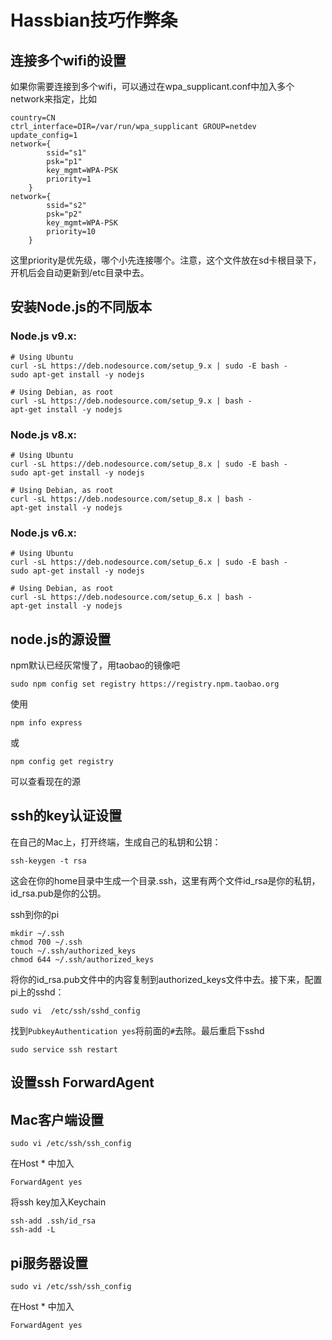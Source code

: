 # Hassbian技巧作弊条

## 连接多个wifi的设置

如果你需要连接到多个wifi，可以通过在wpa_supplicant.conf中加入多个network来指定，比如

```
country=CN
ctrl_interface=DIR=/var/run/wpa_supplicant GROUP=netdev
update_config=1
network={
        ssid="s1"
        psk="p1"
        key_mgmt=WPA-PSK
        priority=1
    }
network={
        ssid="s2"
        psk="p2"
        key_mgmt=WPA-PSK
        priority=10
    }
  ```

这里priority是优先级，哪个小先连接哪个。注意，这个文件放在sd卡根目录下，开机后会自动更新到/etc目录中去。


## 安装Node.js的不同版本

### Node.js v9.x:

```
# Using Ubuntu
curl -sL https://deb.nodesource.com/setup_9.x | sudo -E bash -
sudo apt-get install -y nodejs

# Using Debian, as root
curl -sL https://deb.nodesource.com/setup_9.x | bash -
apt-get install -y nodejs
```

### Node.js v8.x:

```
# Using Ubuntu
curl -sL https://deb.nodesource.com/setup_8.x | sudo -E bash -
sudo apt-get install -y nodejs

# Using Debian, as root
curl -sL https://deb.nodesource.com/setup_8.x | bash -
apt-get install -y nodejs
```

### Node.js v6.x:

```
# Using Ubuntu
curl -sL https://deb.nodesource.com/setup_6.x | sudo -E bash -
sudo apt-get install -y nodejs

# Using Debian, as root
curl -sL https://deb.nodesource.com/setup_6.x | bash -
apt-get install -y nodejs
```

## node.js的源设置

npm默认已经灰常慢了，用taobao的镜像吧

```
sudo npm config set registry https://registry.npm.taobao.org
```

使用

    npm info express

或

    npm config get registry

可以查看现在的源

## ssh的key认证设置

在自己的Mac上，打开终端，生成自己的私钥和公钥：

```
ssh-keygen -t rsa
```
这会在你的home目录中生成一个目录.ssh，这里有两个文件id_rsa是你的私钥，id_rsa.pub是你的公钥。

ssh到你的pi

```
mkdir ~/.ssh
chmod 700 ~/.ssh
touch ~/.ssh/authorized_keys
chmod 644 ~/.ssh/authorized_keys
```

将你的id_rsa.pub文件中的内容复制到authorized_keys文件中去。接下来，配置pi上的sshd：

```
sudo vi  /etc/ssh/sshd_config
```

找到```PubkeyAuthentication yes```将前面的```#```去除。最后重启下sshd

```
sudo service ssh restart
```

## 设置ssh ForwardAgent

## Mac客户端设置

```
sudo vi /etc/ssh/ssh_config
```

在Host * 中加入

```
ForwardAgent yes
```

将ssh key加入Keychain

```
ssh-add .ssh/id_rsa
ssh-add -L
```

## pi服务器设置

```
sudo vi /etc/ssh/ssh_config
```

在Host * 中加入

```
ForwardAgent yes
```
